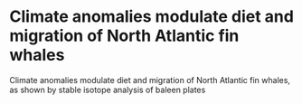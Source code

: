 # Climate anomalies modulate diet and migration of North Atlantic fin whales
Climate anomalies modulate diet and migration of North Atlantic fin whales, as shown by stable isotope analysis of baleen plates
